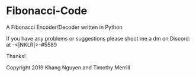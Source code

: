 # Fibonacci-Code
A Fibonacci Encoder/Decoder written in Python

If you have any problems or suggestions please shoot me a dm on Discord:
at -<|NKLR|>-#5589

Thanks!

Copyright 2019 Khang Nguyen and Timothy Merrill


